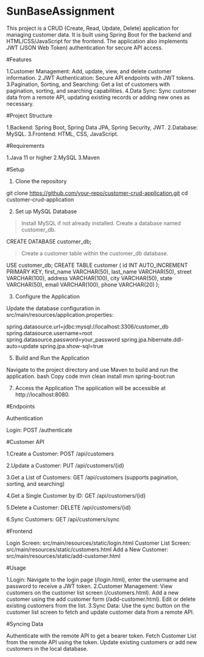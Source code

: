 # SunBaseAssignment

This project is a CRUD (Create, Read, Update, Delete) application for managing customer data. It is built using Spring Boot for the backend and HTML/CSS/JavaScript for the frontend. The application also implements JWT (JSON Web Token) authentication for secure API access.

#Features

1.Customer Management: Add, update, view, and delete customer information.
2.JWT Authentication: Secure API endpoints with JWT tokens.
3.Pagination, Sorting, and Searching: Get a list of customers with pagination, sorting, and searching capabilities.
4.Data Sync: Sync customer data from a remote API, updating existing records or adding new ones as necessary.

#Project Structure

1.Backend: Spring Boot, Spring Data JPA, Spring Security, JWT.
2.Database: MySQL.
3.Frontend: HTML, CSS, JavaScript.

#Requirements

1.Java 11 or higher
2.MySQL
3.Maven

#Setup

1. Clone the repository

git clone https://github.com/your-repo/customer-crud-application.git
cd customer-crud-application

2. Set up MySQL Database
   
>Install MySQL if not already installed.
>Create a database named customer_db.

CREATE DATABASE customer_db;

>Create a customer table within the customer_db database.

USE customer_db;
CREATE TABLE customer (
    id INT AUTO_INCREMENT PRIMARY KEY,
    first_name VARCHAR(50),
    last_name VARCHAR(50),
    street VARCHAR(100),
    address VARCHAR(100),
    city VARCHAR(50),
    state VARCHAR(50),
    email VARCHAR(100),
    phone VARCHAR(20)
);

3. Configure the Application

Update the database configuration in src/main/resources/application.properties:

spring.datasource.url=jdbc:mysql://localhost:3306/customer_db
spring.datasource.username=root
spring.datasource.password=your_password
spring.jpa.hibernate.ddl-auto=update
spring.jpa.show-sql=true

5. Build and Run the Application

Navigate to the project directory and use Maven to build and run the application.
bash
Copy code
mvn clean install
mvn spring-boot:run

7. Access the Application
The application will be accessible at http://localhost:8080.

#Endpoints

Authentication

Login: POST /authenticate

#Customer API

1.Create a Customer: POST /api/customers

2.Update a Customer: PUT /api/customers/{id}

3.Get a List of Customers: GET /api/customers (supports pagination, sorting, and searching)

4.Get a Single Customer by ID: GET /api/customers/{id}

5.Delete a Customer: DELETE /api/customers/{id}

6.Sync Customers: GET /api/customers/sync

#Frontend

Login Screen: src/main/resources/static/login.html
Customer List Screen: src/main/resources/static/customers.html
Add a New Customer: src/main/resources/static/add-customer.html

#Usage

1.Login: Navigate to the login page (/login.html), enter the username and password to receive a JWT token.
2.Customer Management:
View customers on the customer list screen (/customers.html).
Add a new customer using the add customer form (/add-customer.html).
Edit or delete existing customers from the list.
3.Sync Data: Use the sync button on the customer list screen to fetch and update customer data from a remote API.

#Syncing Data

Authenticate with the remote API to get a bearer token.
Fetch Customer List from the remote API using the token.
Update existing customers or add new customers in the local database.
